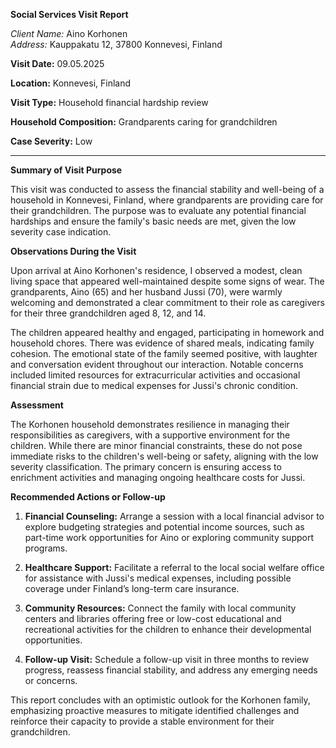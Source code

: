 **Social Services Visit Report**

*Client Name:* Aino Korhonen  
*Address:* Kauppakatu 12, 37800 Konnevesi, Finland

**Visit Date:** 09.05.2025

**Location:** Konnevesi, Finland

**Visit Type:** Household financial hardship review

**Household Composition:** Grandparents caring for grandchildren

**Case Severity:** Low

---

**Summary of Visit Purpose**

This visit was conducted to assess the financial stability and well-being of a household in Konnevesi, Finland, where grandparents are providing care for their grandchildren. The purpose was to evaluate any potential financial hardships and ensure the family's basic needs are met, given the low severity case indication.

**Observations During the Visit**

Upon arrival at Aino Korhonen's residence, I observed a modest, clean living space that appeared well-maintained despite some signs of wear. The grandparents, Aino (65) and her husband Jussi (70), were warmly welcoming and demonstrated a clear commitment to their role as caregivers for their three grandchildren aged 8, 12, and 14.

The children appeared healthy and engaged, participating in homework and household chores. There was evidence of shared meals, indicating family cohesion. The emotional state of the family seemed positive, with laughter and conversation evident throughout our interaction. Notable concerns included limited resources for extracurricular activities and occasional financial strain due to medical expenses for Jussi's chronic condition.

**Assessment**

The Korhonen household demonstrates resilience in managing their responsibilities as caregivers, with a supportive environment for the children. While there are minor financial constraints, these do not pose immediate risks to the children's well-being or safety, aligning with the low severity classification. The primary concern is ensuring access to enrichment activities and managing ongoing healthcare costs for Jussi.

**Recommended Actions or Follow-up**

1. **Financial Counseling:** Arrange a session with a local financial advisor to explore budgeting strategies and potential income sources, such as part-time work opportunities for Aino or exploring community support programs.
   
2. **Healthcare Support:** Facilitate a referral to the local social welfare office for assistance with Jussi's medical expenses, including possible coverage under Finland’s long-term care insurance.

3. **Community Resources:** Connect the family with local community centers and libraries offering free or low-cost educational and recreational activities for the children to enhance their developmental opportunities.

4. **Follow-up Visit:** Schedule a follow-up visit in three months to review progress, reassess financial stability, and address any emerging needs or concerns.

This report concludes with an optimistic outlook for the Korhonen family, emphasizing proactive measures to mitigate identified challenges and reinforce their capacity to provide a stable environment for their grandchildren.